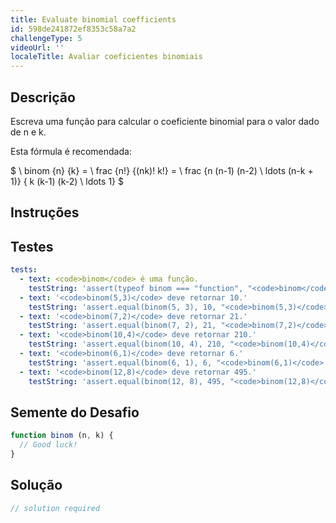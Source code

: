 ```yaml
---
title: Evaluate binomial coefficients
id: 598de241872ef8353c58a7a2
challengeType: 5
videoUrl: ''
localeTitle: Avaliar coeficientes binomiais
---
```


## Descrição
<section id="description"><p> Escreva uma função para calcular o coeficiente binomial para o valor dado de n e k. </p><p> Esta fórmula é recomendada: </p> $ \ binom {n} {k} = \ frac {n!} {(nk)! k!} = \ frac {n (n-1) (n-2) \ ldots (n-k + 1)} { k (k-1) (k-2) \ ldots 1} $ </section>

## Instruções
<section id="instructions">
</section>

## Testes
<section id='tests'>

```yml
tests:
  - text: <code>binom</code> é uma função.
    testString: 'assert(typeof binom === "function", "<code>binom</code> is a function.");'
  - text: '<code>binom(5,3)</code> deve retornar 10.'
    testString: 'assert.equal(binom(5, 3), 10, "<code>binom(5,3)</code> should return 10.");'
  - text: '<code>binom(7,2)</code> deve retornar 21.'
    testString: 'assert.equal(binom(7, 2), 21, "<code>binom(7,2)</code> should return 21.");'
  - text: '<code>binom(10,4)</code> deve retornar 210.'
    testString: 'assert.equal(binom(10, 4), 210, "<code>binom(10,4)</code> should return 210.");'
  - text: '<code>binom(6,1)</code> deve retornar 6.'
    testString: 'assert.equal(binom(6, 1), 6, "<code>binom(6,1)</code> should return 6.");'
  - text: '<code>binom(12,8)</code> deve retornar 495.'
    testString: 'assert.equal(binom(12, 8), 495, "<code>binom(12,8)</code> should return 495.");'

```

</section>

## Semente do Desafio
<section id='challengeSeed'>

<div id='js-seed'>

```js
function binom (n, k) {
  // Good luck!
}

```

</div>



</section>

## Solução
<section id='solution'>

```js
// solution required
```
</section>
